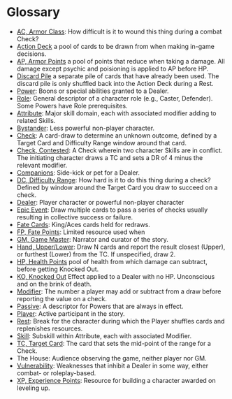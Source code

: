 # Glossary
- [AC, Armor Class](01_PlayerGuide_Full.md#Health-and-Armor): How difficult is it to
  wound this thing during a combat Check?
- [Action Deck](01_PlayerGuide_Full.md#The-Action-Deck) a pool of cards to be drawn from
   when making in-game decisions. 
- [AP, Armor Points](01_PlayerGuide_Full.md#Health-and-Armor) a pool of points that reduce when taking a damage. All damage 
  except psychic and poisioning is applied to AP before HP.
- [Discard Pile](01_PlayerGuide_Full.md#The-Action-Deck) a separate pile of cards that 
  have already been used. The discard pile is only shuffled back into the Action Deck 
  during a Rest.
- [Power](03_CharacterCreation#Choose-Your-Powers): Boons or special abilities granted
  to a Dealer.
- [Role](03_CharacterCreation#Choose-Your-Role): General descriptor of a character role
  (e.g., Caster, Defender). Some Powers have Role prerequisites.
- [Attribute](01_PlayerGuide_Full.md#Attributes,-Skills,-and-Modifiers): Major skill
  domain, each with associated modifier adding to related Skills.
- [Bystander](01_PlayerGuide_Full.md#Dealers,-Bystanders-and-Companions): Less powerful
  non-player character.
- [Check](01_PlayerGuide_Full.md#Making-a-Check): A card-draw to determine an unknown
  outcome, defined by a Target Card and Difficulty Range window around that card.
- [Check, Contested](01_PlayerGuide_Full.md#Contested-Checks): A Check wherein two character Skills are in conflict. The 
  initiating character draws a TC and sets a DR of 4 minus the relevant modifier.
- [Companions](01_PlayerGuide_Full.md#Dealers,-Bystanders-and-Companions): Side-kick or
  pet for a Dealer.
- [DC, Difficulty Range](01_PlayerGuide_Full.md#Making-a-Check): How hard is it to
  do this thing during a check? Defined by window around the Target Card you draw to 
  succeed on a check.
- [Dealer](01_PlayerGuide_Full.md#Dealers,-Bystanders-and-Companions): Player character
  or powerful non-player character
- [Epic Event](01_PlayerGuide_Full.md#Epic-Events): Draw multiple cards to pass a series
  of checks usually resulting in collective success or failure.
- [Fate Cards](01_PlayerGuide_Full.md#Fate-Cards): King/Aces cards held for redraws.
- [FP, Fate Points](03_CharacterCreation#Choose-Your-Powers): Limited resource used when 
- [GM, Game Master](01_PlayerGuide_Full.md#What-is-a-Tabletop-Game-System?): Narrator
  and curator of the story.
- [Hand, Upper/Lower](01_PlayerGuide_Full#Upper-and-Lower-Hand): Draw N cards and report
  the result closest (Upper), or furthest (Lower) from the TC. If unspecified, draw 2.
- [HP, Health Points](01_PlayerGuide_Full.md#Health-and-Armor) pool of health from which damage can subtract, before getting 
  Knocked Out.
- [KO, Knocked Out](01_PlayerGuide_Full.md#Effects) Effect applied to a Dealer with no HP. Unconscious and on the 
  brink of death.
- [Modifier](01_PlayerGuide_Full.md#Attributes,-Skills,-and-Modifiers): The number a player may add or subtract from a draw before reporting
  the value on a check.
- [Passive](03_CharacterCreation#Choose-Your-Powers): A descriptor for Powers that are always in effect.
- [Player](01_PlayerGuide_Full.md#What-is-a-Tabletop-Game-System?): Active participant
  in the story.
- [Rest](01_PlayerGuide_Full.md#Rests): Break for the character during which the Player shuffles cards and replenishes resources.
- [Skill](01_PlayerGuide_Full.md#Attributes,-Skills,-and-Modifiers): Subskill within
  Attribute, each with associated Modifier.
- [TC, Target Card](01_PlayerGuide_Full.md#Making-a-Check): The card that sets the mid-point of the range for a Check.
- The House: Audience observing the game, neither player nor GM.
- [Vulnerability](03_CharacterCreation#Choose-Your-Vulnerabilities): Weaknesses that
  inhibit a Dealer in some way, either combat- or roleplay-based.
- [XP, Experience Points](03_CharacterCreation#Using-Experience-Points-(XP)): Resource for building a character awarded on leveling up.
